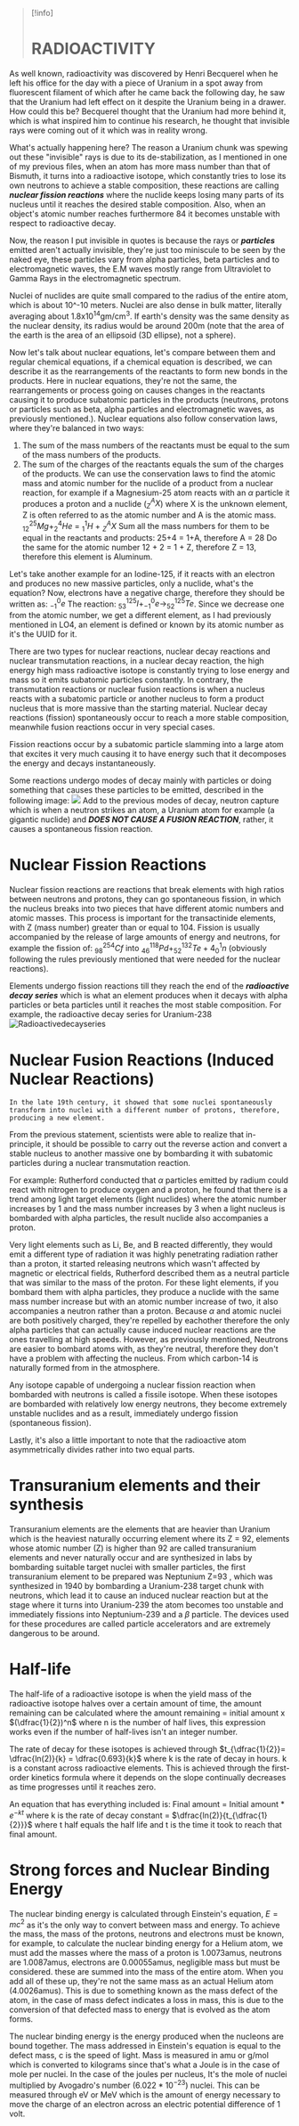  
> [!info] 
> # RADIOACTIVITY

As well known, radioactivity was discovered by Henri Becquerel when he left his office for the day with a piece of Uranium in a spot away from fluorescent filament of which after he came back the following day, he saw that the Uranium had left effect on it despite the Uranium being in a drawer. How could this be? Becquerel thought that the Uranium had more behind it, which is what inspired him to continue his research, he thought that invisible rays were coming out of it which was in reality wrong.

What's actually happening here? The reason a Uranium chunk was spewing out these "invisible" rays is due to its de-stabilization, as I mentioned in one of my previous files, when an atom has more mass number than that of Bismuth, it turns into a radioactive isotope, which constantly tries to lose its own neutrons to achieve a stable composition, these reactions are calling ***nuclear fission reactions*** where the nuclide keeps losing many parts of its nucleus until it reaches the desired stable composition. Also, when an object's atomic number reaches furthermore 84 it becomes unstable with respect to radioactive decay.

Now, the reason I put invisible in quotes is because the rays or ***particles*** emitted aren't actually invisible, they're just too miniscule to be seen by the naked eye, these particles vary from alpha particles, beta particles and to electromagnetic waves, the E.M waves mostly range from Ultraviolet to Gamma Rays in the electromagnetic spectrum.

Nuclei of nuclides are quite small compared to the radius of the entire atom, which is about 10^-10 meters. Nuclei are also dense in bulk matter, literally averaging about 1.8x10<sup>14</sup>gm/cm<sup>3</sup>. If earth's density was the same density as the nuclear density, its radius would be around 200m (note that the area of the earth is the area of an ellipsoid (3D ellipse), not a sphere). 

Now let's talk about nuclear equations, let's compare between them and regular chemical equations, if a chemical equation is described, we can describe it as the rearrangements of the reactants to form new bonds in the products. Here in nuclear equations, they're not the same, the rearrangements or process going on causes changes in the reactants causing it to produce subatomic particles in the products (neutrons, protons or particles such as beta, alpha particles and electromagnetic waves, as previously mentioned.). Nuclear equations also follow conservation laws, where they're balanced in two ways: 
1. The sum of the mass numbers of the reactants must be equal to the sum of the mass numbers of the products.
2. The sum of the charges of the reactants equals the sum of the charges of the products.
We can use the conservation laws to find the atomic mass and atomic number for the nuclide of a product from a nuclear reaction, for example if a Magnesium-25 atom reacts with an $\alpha$ particle it produces a proton and a nuclide ($_Z^AX$) where X is the unknown element, Z is often referred to as the atomic number and A is the atomic mass.
$_{12}^{25}Mg$+$_2^4He$ = $_1^1H$ + $_Z^AX$
Sum all the mass numbers for them to be equal in the reactants and products:
25+4 = 1+A, therefore A = 28
Do the same for the atomic number
12 + 2 = 1 + Z, therefore Z = 13, therefore this element is Aluminum.

Let's take another example for an Iodine-125, if it reacts with an electron and produces no new massive particles, only a nuclide, what's the equation?
Now, electrons have a negative charge, therefore they should be written as: $_{-1}^{0}e$ 
The reaction: $_{53}^{125}I + _{-1}^{0}e \rightarrow _{52}^{125}Te$.
Since we decrease one from the atomic number, we get a different element, as I had previously mentioned in LO4, an element is defined or known by its atomic number as it's the UUID for it.

There are two types for nuclear reactions, nuclear decay reactions and nuclear transmutation reactions, in a nuclear decay reaction, the high energy high mass radioactive isotope is constantly trying to lose energy and mass so it emits subatomic particles constantly.
In contrary, the transmutation reactions or nuclear fusion reactions is when a nucleus reacts with a subatomic particle or another nucleus to form a product nucleus that is more massive than the starting material. Nuclear decay reactions (fission) spontaneously occur to reach a more stable composition, meanwhile fusion reactions occur in very special cases.

Fission reactions occur by a subatomic particle slamming into a large atom that excites it very much causing it to have energy such that it decomposes the energy and decays instantaneously.

Some reactions undergo modes of decay mainly with particles or doing something that causes these particles to be emitted, described in the following image:
![](../assets/ReactionTypes.png)
Add to the previous modes of decay, neutron capture which is when a neutron strikes an atom, a Uranium atom for example (a gigantic nuclide) and ***DOES NOT CAUSE A FUSION REACTION***, rather, it causes a spontaneous fission reaction.
# Nuclear Fission Reactions

Nuclear fission reactions are reactions that break elements with high ratios between neutrons and protons, they can go spontaneous fission, in which the nucleus breaks into two pieces that have different atomic numbers and atomic masses. This process is important for the transactinide elements, with Z (mass number) greater than or equal to 104. Fission is usually accompanied by the release of large amounts of energy and neutrons, for example the fission of: $^{254}_{98}Cf$ into $^{118}_{46}Pd+^{132}_{52}Te+4^1_0n$ (obviously following the rules previously mentioned that were needed for the nuclear reactions).

Elements undergo fission reactions till they reach the end of the ***radioactive decay series*** which is what an element produces when it decays with alpha particles or beta particles until it reaches the most stable composition. 
For example, the radioactive decay series for Uranium-238 ![Radioactivedecayseries](Radioactivedecayseries.png)

# Nuclear Fusion Reactions (Induced Nuclear Reactions)

	In the late 19th century, it showed that some nuclei spontaneously transform into nuclei with a different number of protons, therefore, producing a new element. 
From the previous statement, scientists were able to realize that in-principle, it should be possible to carry out the reverse action and convert a stable nucleus to another massive one by bombarding it with subatomic particles during a nuclear transmutation reaction.

For example: Rutherford conducted that $\alpha$ particles emitted by radium could react with nitrogen to produce oxygen and a proton, he found that there is a trend among light target elements (light nuclides) where the atomic number increases by 1 and the mass number increases by 3 when a light nucleus is bombarded with alpha particles, the result nuclide also accompanies a proton.

Very light elements such as Li, Be, and B reacted differently, they would emit a different type of radiation it was highly penetrating radiation rather than a proton, it started releasing neutrons which wasn't affected by magnetic or electrical fields, Rutherford described them as a neutral particle that was similar to the mass of the proton. For these light elements, if you bombard them with alpha particles, they produce a nuclide with the same mass number increase but with an atomic number increase of two, it also accompanies a neutron rather than a proton. Because $\alpha$ and atomic nuclei are both positively charged, they're repelled by eachother therefore the only alpha particles that can actually cause induced nuclear reactions are the ones travelling at high speeds.
However, as previously mentioned, Neutrons are easier to bombard atoms with, as they're neutral, therefore they don't have a problem with affecting the nucleus. From which carbon-14 is naturally formed from in the atmosphere.

Any isotope capable of undergoing a nuclear fission reaction when bombarded with neutrons is called a fissile isotope. When these isotopes are bombarded with relatively low energy neutrons, they become extremely unstable nuclides and as a result, immediately undergo fission (spontaneous fission).

Lastly, it's also a little important to note that the radioactive atom asymmetrically divides rather into two equal parts. 

# Transuranium elements and their synthesis

Transuranium elements are the elements that are heavier than Uranium which is the heaviest naturally occurring element where its Z = 92, elements whose atomic number (Z) is higher than 92 are called transuranium elements and never naturally occur and are synthesized in labs by bombarding suitable target nuclei with smaller particles, the first transuranium element to be prepared was Neptunium Z=93 , which was synthesized in 1940 by bombarding a Uranium-238 target chunk with neutrons, which lead it to cause an induced nuclear reaction but at the stage where it turns into Uranium-239 the atom becomes too unstable and immediately fissions into Neptunium-239 and a $\beta$ particle. The devices used for these procedures are called particle accelerators and are extremely dangerous to be around.

# Half-life

The half-life of a radioactive isotope is when the yield mass of the radioactive isotope halves over a certain amount of time, the amount remaining can be calculated where the amount remaining = initial amount x $(\dfrac{1}{2})^n$ where n is the number of half lives, this expression works even if the number of half-lives isn't an integer number.

The rate of decay for these isotopes is achieved through $t_{\dfrac{1}{2}}= \dfrac{ln(2)}{k} = \dfrac{0.693}{k}$ where k is the rate of decay in hours. k is a constant across radioactive elements. This is achieved through the first-order kinetics formula where it depends on the slope continually decreases as time progresses until it reaches zero.

An equation that has everything included is:
Final amount = Initial amount * $e^{-kt}$ where k is the rate of decay constant = $\dfrac{ln(2)}{t_{\dfrac{1}{2}}}$ where t half equals the half life and t is the time it took to reach that final amount. 
# Strong forces and Nuclear Binding Energy

The nuclear binding energy is calculated through Einstein's equation, $E=mc^2$ as it's the only way to convert between mass and energy. To achieve the mass, the mass of the protons, neutrons and electrons must be known, for example, to calculate the nuclear binding energy for a Helium atom, we must add the masses where the mass of a proton is 1.0073amus, neutrons are 1.0087amus, electrons are 0.00055amus, negligible mass but must be considered. these are summed into the mass of the entire atom. When you add all of these up, they're not the same mass as an actual Helium atom (4.0026amus). This is due to something known as the mass defect of the atom, in the case of mass defect indicates a loss in mass, this is due to the conversion of that defected mass to energy that is evolved as the atom forms. 

The nuclear binding energy is the energy produced when the nucleons are bound together.
The mass addressed in Einstein's equation is equal to the defect mass, c is the speed of light. Mass is measured in amu or g/mol which is converted to kilograms since that's what a Joule is in the case of mole per nuclei. In the case of the joules per nucleus, It's the mole of nuclei multiplied by Avogadro's number ($6.022*10^{-23}$) nuclei. 
This can be measured through eV or MeV which is the amount of energy necessary to move the charge of an electron across an electric potential difference of 1 volt.

